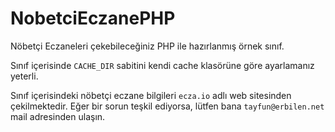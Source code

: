 # NobetciEczanePHP
Nöbetçi Eczaneleri çekebileceğiniz PHP ile hazırlanmış örnek sınıf.

Sınıf içerisinde ``CACHE_DIR`` sabitini kendi cache klasörüne göre ayarlamanız yeterli. 

Sınıf içerisindeki nöbetçi eczane bilgileri ``ecza.io`` adlı web sitesinden çekilmektedir. Eğer bir sorun teşkil ediyorsa, lütfen bana ``tayfun@erbilen.net`` mail adresinden ulaşın.